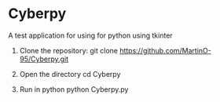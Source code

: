# Cyberpy
A test application for using for python using tkinter

1. Clone the repository:
git clone https://github.com/MartinO-95/Cyberpy.git

2. Open the directory
cd Cyberpy

3. Run in python
python Cyberpy.py
